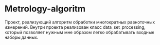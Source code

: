 # Metrology-algoritm
Проект, реализующий алгоритм обработки многократных равноточных измерений. Внутри проекта реализован класс data_set_processing, который позволяет нужным мне образом легко обрабатывать входные наборы данных.
